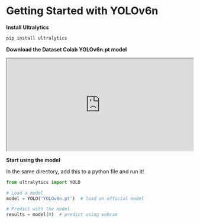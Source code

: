 # Getting Started with YOLOv6n

**Install Ultralytics**

```bash
pip install ultralytics
```

**Download the Dataset Colab YOLOv6n.pt model**

<iframe
  src="https://datasetcolab.com/embed?dataset=YOLOv6&model=YOLOv6n"
  style="width: 100%; height: 250px;"
></iframe>

**Start using the model**

In the same directory, add this to a python file and run it!

```python
from ultralytics import YOLO

# Load a model
model = YOLO('YOLOv6n.pt')  # load an official model

# Predict with the model
results = model(0)  # predict using webcam
```